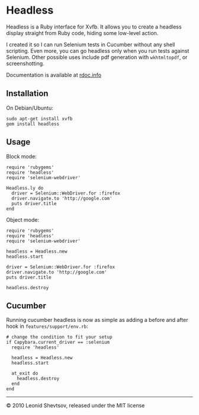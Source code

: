 # Headless

Headless is a Ruby interface for Xvfb. It allows you to create a headless display straight from Ruby code, hiding some low-level action.

I created it so I can run Selenium tests in Cucumber without any shell scripting. Even more, you can go headless only when you run tests against Selenium.
Other possible uses include pdf generation with `wkhtmltopdf`, or screenshotting.

Documentation is available at [rdoc.info](http://rdoc.info/projects/leonid-shevtsov/headless)

## Installation

On Debian/Ubuntu:

    sudo apt-get install xvfb
    gem install headless

## Usage

Block mode:

    require 'rubygems'
    require 'headless'
    require 'selenium-webdriver'

    Headless.ly do
      driver = Selenium::WebDriver.for :firefox
      driver.navigate.to 'http://google.com'
      puts driver.title 
    end

Object mode:

    require 'rubygems'
    require 'headless'
    require 'selenium-webdriver'

    headless = Headless.new
    headless.start

    driver = Selenium::WebDriver.for :firefox
    driver.navigate.to 'http://google.com'
    puts driver.title

    headless.destroy

## Cucumber

Running cucumber headless is now as simple as adding a before and after hook in `features/support/env.rb`:


    # change the condition to fit your setup
    if Capybara.current_driver == :selenium
      require 'headless'

      headless = Headless.new
      headless.start

      at_exit do
        headless.destroy
      end
    end

---

&copy; 2010 Leonid Shevtsov, released under the MIT license
